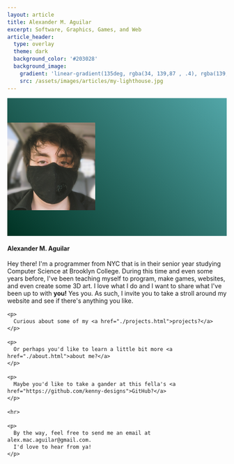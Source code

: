 ```yaml
---
layout: article
title: Alexander M. Aguilar
excerpt: Software, Graphics, Games, and Web
article_header:
  type: overlay
  theme: dark
  background_color: '#203028'
  background_image:
    gradient: 'linear-gradient(135deg, rgba(34, 139,87 , .4), rgba(139, 34, 139, .4))'
    src: /assets/images/articles/my-lighthouse.jpg
---
```


<div class="card" style="max-width: 100%;">
    <div class="card__image" style="padding-top: 4em; padding-bottom: 4em; background-image: linear-gradient(45deg, #003223, #52A6A8);">
    <img class="image circle shadow" style="width: 40%; margin-left: auto; margin-right: auto;" src="/assets/images/about/alex-selfie.jpg"/>
  </div>
  <div class="card__content">
    <div class="card__header">
      <h4>Alexander M. Aguilar</h4>
    </div>
    <p>
      Hey there! I'm a programmer from NYC that is in their senior year
      studying Computer Science at Brooklyn College. During this time and even
      some years before, I've been teaching myself to program, make games, websites,
      and even create some 3D art. I love what I do and I want to share what I've
      been up to with <b>you!</b> Yes you. As such, I invite you to take a stroll around
      my website and see if there's anything you like.
    </p>

    <p>
      Curious about some of my <a href="./projects.html">projects?</a>
    </p>

    <p>
      Or perhaps you'd like to learn a little bit more <a href="./about.html">about me?</a>
    </p>

    <p>
      Maybe you'd like to take a gander at this fella's <a href="https://github.com/kenny-designs">GitHub?</a>
    </p>

    <hr>

    <p>
      By the way, feel free to send me an email at alex.mac.aguilar@gmail.com.
      I'd love to hear from ya!
    </p>
  </div>
</div>